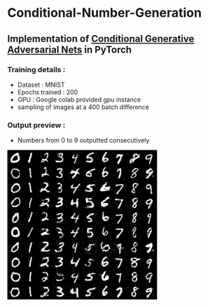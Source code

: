 # Conditional-Number-Generation

## Implementation of [Conditional Generative Adversarial Nets](https://arxiv.org/abs/1411.1784) in PyTorch 

### Training details : 
- Dataset : MNIST 
- Epochs trained : 200
- GPU : Google colab provided gpu instance
- sampling of images at a 400 batch difference

### Output preview : 
- Numbers from 0 to 9 outputted consecutively 

![alt text](https://github.com/happyApe/Conditional-Number-Generation/blob/master/output%20images/40000.png?raw=true)

